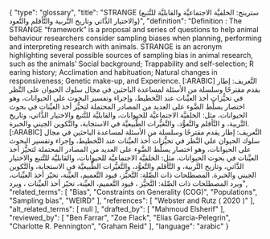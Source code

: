 {
    "type": "glossary",
    "title": "STRANGE (سترينج: الخلفيَّة الاجتماعيَّة والقابليَّة للتَّتبع والاختيار الذَّاتي وتاريخ التَّربية والتَّأقلم والتَّعود)",
    "definition": "Definition : The STRANGE “framework” is a proposal and series of questions to help animal behaviour researchers consider sampling biases when planning, performing and interpreting research with animals. STRANGE is an acronym highlighting several possible sources of sampling bias in animal research, such as the animals’ Social background; Trappability and self-selection; R earing history; Acclimation and habituation; Natural changes in responsiveness; Genetic make-up, and Experience. [:ARABIC] التَّعريف: إطار يقدم مقترحًا وسلسلة من الأسئلة لمساعدة الباحثين في مجال سلوك الحيوان على النَّظر في تحيُّزات أخذ العيِّنات عند التَّخطيط، وإجراء وتفسير البحوث على الحيوانات، وهو اختصار يسلِّط الضَّوء على العديد من المصادر المحتملة لتحيُّز أخذ العيِّنات في بحوث الحيوانات، مثل: الخلفيَّة الاجتماعيَّة للحيوانات، والقابليَّة للتَّتبع والاختيار الذَّاتي، وتاريخ التَّربية، و التَّأقلم والتَّعوُّد، والتَّغيُّرات الطَّبيعيَّة في الاستجابة، والتَّكوين الجيني والخبرة. [:ARABIC] التَّعريف: إطار يقدم مقترحًا وسلسلة من الأسئلة لمساعدة الباحثين في مجال سلوك الحيوان على النَّظر في تحيُّزات أخذ العيِّنات عند التَّخطيط، وإجراء وتفسير البحوث على الحيوانات، وهو اختصار يسلِّط الضَّوء على العديد من المصادر المحتملة لتحيُّز أخذ العيِّنات في بحوث الحيوانات، مثل: الخلفيَّة الاجتماعيَّة للحيوانات، والقابليَّة للتَّتبع والاختيار الذَّاتي، وتاريخ التَّربية، و التَّأقلم والتَّعوُّد، والتَّغيُّرات الطَّبيعيَّة في الاستجابة، والتَّكوين الجيني والخبرة. المصطلحات ذات الصِّلة: التَّحيُّز، قيود التَّعميم، العيِّنة، تحيّز أخذ العيِّنات، ويرد المصطلحات ذات الصِّلة:  التَّحيُّز ، قيود التَّعميم، العيِّنة، تحيّز أخذ العيِّنات ، ويرد",
    "related_terms": [
        "Bias",
        "Constraints on Generality (COG)",
        "Populations",
        "Sampling bias",
        "WEIRD"
    ],
    "references": [
        "Webster and Rutz ( 2020 )"
    ],
    "alt_related_terms": [
        null
    ],
    "drafted_by": [
        "Mahmoud Elsherif"
    ],
    "reviewed_by": [
        "Ben Farrar",
        "Zoe Flack",
        "Elias Garcia-Pelegrin",
        "Charlotte R. Pennington",
        "Graham Reid"
    ],
    "language": "arabic"
}